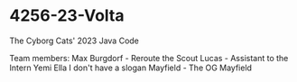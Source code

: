 # 4256-23-Volta
The Cyborg Cats' 2023 Java Code

 

Team members:
Max Burgdorf - Reroute the Scout
Lucas - Assistant to the Intern
Yemi
Ella I don't have a slogan 
Mayfield - The OG Mayfield